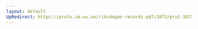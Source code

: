 ```yaml
---
layout: default
UpRedirect: https://pruto.im.uu.se/riksdagen-records-pdf/1873/prot-1873--fk--122/prot-1873--fk--122_002.pdf
---
```

